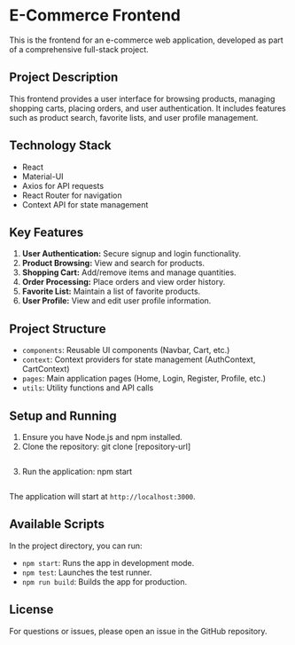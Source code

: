 # E-Commerce Frontend

This is the frontend for an e-commerce web application, developed as part of a comprehensive full-stack project.

## Project Description

This frontend provides a user interface for browsing products, managing shopping carts, placing orders, and user authentication. It includes features such as product search, favorite lists, and user profile management.

## Technology Stack

- React
- Material-UI
- Axios for API requests
- React Router for navigation
- Context API for state management

## Key Features

1. **User Authentication:** Secure signup and login functionality.
2. **Product Browsing:** View and search for products.
3. **Shopping Cart:** Add/remove items and manage quantities.
4. **Order Processing:** Place orders and view order history.
5. **Favorite List:** Maintain a list of favorite products.
6. **User Profile:** View and edit user profile information.

## Project Structure

- `components`: Reusable UI components (Navbar, Cart, etc.)
- `context`: Context providers for state management (AuthContext, CartContext)
- `pages`: Main application pages (Home, Login, Register, Profile, etc.)
- `utils`: Utility functions and API calls

## Setup and Running

1. Ensure you have Node.js and npm installed.
2. Clone the repository:
    git clone [repository-url]
    ```
3. Run the application:
    npm start
    ```

The application will start at `http://localhost:3000`.

## Available Scripts

In the project directory, you can run:

- `npm start`: Runs the app in development mode.
- `npm test`: Launches the test runner.
- `npm run build`: Builds the app for production.

## License



For questions or issues, please open an issue in the GitHub repository.
